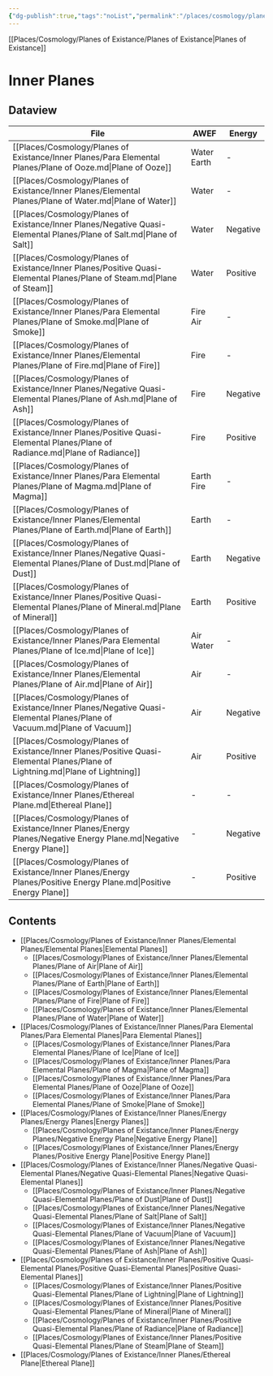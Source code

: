```yaml
---
{"dg-publish":true,"tags":"noList","permalink":"/places/cosmology/planes-of-existance/inner-planes/inner-planes/","dgHomeLink":true,"dgPassFrontmatter":true}
---
```


[[Places/Cosmology/Planes of Existance/Planes of Existance|Planes of Existance]]
# Inner Planes
## Dataview
| File                                                                                                                            | AWEF        | Energy   |
| ------------------------------------------------------------------------------------------------------------------------------- | ----------- | -------- |
| [[Places/Cosmology/Planes of Existance/Inner Planes/Para Elemental Planes/Plane of Ooze.md\|Plane of Ooze]]                     | Water Earth | \-       |
| [[Places/Cosmology/Planes of Existance/Inner Planes/Elemental Planes/Plane of Water.md\|Plane of Water]]                        | Water       | \-       |
| [[Places/Cosmology/Planes of Existance/Inner Planes/Negative Quasi-Elemental Planes/Plane of  Salt.md\|Plane of  Salt]]         | Water       | Negative |
| [[Places/Cosmology/Planes of Existance/Inner Planes/Positive Quasi-Elemental Planes/Plane of Steam.md\|Plane of Steam]]         | Water       | Positive |
| [[Places/Cosmology/Planes of Existance/Inner Planes/Para Elemental Planes/Plane of Smoke.md\|Plane of Smoke]]                   | Fire Air    | \-       |
| [[Places/Cosmology/Planes of Existance/Inner Planes/Elemental Planes/Plane of Fire.md\|Plane of Fire]]                          | Fire        | \-       |
| [[Places/Cosmology/Planes of Existance/Inner Planes/Negative Quasi-Elemental Planes/Plane of Ash.md\|Plane of Ash]]             | Fire        | Negative |
| [[Places/Cosmology/Planes of Existance/Inner Planes/Positive Quasi-Elemental Planes/Plane of Radiance.md\|Plane of Radiance]]   | Fire        | Positive |
| [[Places/Cosmology/Planes of Existance/Inner Planes/Para Elemental Planes/Plane of Magma.md\|Plane of Magma]]                   | Earth Fire  | \-       |
| [[Places/Cosmology/Planes of Existance/Inner Planes/Elemental Planes/Plane of Earth.md\|Plane of Earth]]                        | Earth       | \-       |
| [[Places/Cosmology/Planes of Existance/Inner Planes/Negative Quasi-Elemental Planes/Plane of  Dust.md\|Plane of  Dust]]         | Earth       | Negative |
| [[Places/Cosmology/Planes of Existance/Inner Planes/Positive Quasi-Elemental Planes/Plane of Mineral.md\|Plane of Mineral]]     | Earth       | Positive |
| [[Places/Cosmology/Planes of Existance/Inner Planes/Para Elemental Planes/Plane of Ice.md\|Plane of Ice]]                       | Air Water   | \-       |
| [[Places/Cosmology/Planes of Existance/Inner Planes/Elemental Planes/Plane of Air.md\|Plane of Air]]                            | Air         | \-       |
| [[Places/Cosmology/Planes of Existance/Inner Planes/Negative Quasi-Elemental Planes/Plane of  Vacuum.md\|Plane of  Vacuum]]     | Air         | Negative |
| [[Places/Cosmology/Planes of Existance/Inner Planes/Positive Quasi-Elemental Planes/Plane of Lightning.md\|Plane of Lightning]] | Air         | Positive |
| [[Places/Cosmology/Planes of Existance/Inner Planes/Ethereal Plane.md\|Ethereal Plane]]                                         | \-          | \-       |
| [[Places/Cosmology/Planes of Existance/Inner Planes/Energy Planes/Negative Energy Plane.md\|Negative Energy Plane]]             | \-          | Negative |
| [[Places/Cosmology/Planes of Existance/Inner Planes/Energy Planes/Positive  Energy Plane.md\|Positive  Energy Plane]]           | \-          | Positive |


## Contents
- [[Places/Cosmology/Planes of Existance/Inner Planes/Elemental Planes/Elemental Planes|Elemental Planes]]
	- [[Places/Cosmology/Planes of Existance/Inner Planes/Elemental Planes/Plane of Air|Plane of Air]]
	- [[Places/Cosmology/Planes of Existance/Inner Planes/Elemental Planes/Plane of Earth|Plane of Earth]]
	- [[Places/Cosmology/Planes of Existance/Inner Planes/Elemental Planes/Plane of Fire|Plane of Fire]]
	- [[Places/Cosmology/Planes of Existance/Inner Planes/Elemental Planes/Plane of Water|Plane of Water]]
- [[Places/Cosmology/Planes of Existance/Inner Planes/Para Elemental Planes/Para Elemental Planes|Para Elemental Planes]]
	- [[Places/Cosmology/Planes of Existance/Inner Planes/Para Elemental Planes/Plane of Ice|Plane of Ice]]
	- [[Places/Cosmology/Planes of Existance/Inner Planes/Para Elemental Planes/Plane of Magma|Plane of Magma]]
	- [[Places/Cosmology/Planes of Existance/Inner Planes/Para Elemental Planes/Plane of Ooze|Plane of Ooze]]
	- [[Places/Cosmology/Planes of Existance/Inner Planes/Para Elemental Planes/Plane of Smoke|Plane of Smoke]]
- [[Places/Cosmology/Planes of Existance/Inner Planes/Energy Planes/Energy Planes|Energy Planes]]
	- [[Places/Cosmology/Planes of Existance/Inner Planes/Energy Planes/Negative Energy Plane|Negative Energy Plane]]
	- [[Places/Cosmology/Planes of Existance/Inner Planes/Energy Planes/Positive  Energy Plane|Positive  Energy Plane]]
- [[Places/Cosmology/Planes of Existance/Inner Planes/Negative Quasi-Elemental Planes/Negative Quasi-Elemental Planes|Negative Quasi-Elemental Planes]]
	- [[Places/Cosmology/Planes of Existance/Inner Planes/Negative Quasi-Elemental Planes/Plane of  Dust|Plane of  Dust]]
	- [[Places/Cosmology/Planes of Existance/Inner Planes/Negative Quasi-Elemental Planes/Plane of  Salt|Plane of  Salt]]
	- [[Places/Cosmology/Planes of Existance/Inner Planes/Negative Quasi-Elemental Planes/Plane of  Vacuum|Plane of  Vacuum]]
	- [[Places/Cosmology/Planes of Existance/Inner Planes/Negative Quasi-Elemental Planes/Plane of Ash|Plane of Ash]]
- [[Places/Cosmology/Planes of Existance/Inner Planes/Positive Quasi-Elemental Planes/Positive Quasi-Elemental Planes|Positive Quasi-Elemental Planes]]
	- [[Places/Cosmology/Planes of Existance/Inner Planes/Positive Quasi-Elemental Planes/Plane of Lightning|Plane of Lightning]]
	- [[Places/Cosmology/Planes of Existance/Inner Planes/Positive Quasi-Elemental Planes/Plane of Mineral|Plane of Mineral]]
	- [[Places/Cosmology/Planes of Existance/Inner Planes/Positive Quasi-Elemental Planes/Plane of Radiance|Plane of Radiance]]
	- [[Places/Cosmology/Planes of Existance/Inner Planes/Positive Quasi-Elemental Planes/Plane of Steam|Plane of Steam]]
- [[Places/Cosmology/Planes of Existance/Inner Planes/Ethereal Plane|Ethereal Plane]]
